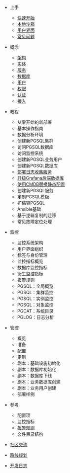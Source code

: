 - 上手
  - [快速开始](s-install.md)
  - [本地沙箱](s-sandbox.md)
  - [用户界面](s-interface.md)
  - [常见问题](s-faq.md)

- 概念
  - [架构](c-arch.md)
  - [实体](c-entity.md)
  - [服务](c-service.md)
  - [数据库](c-database.md)
  - [用户](c-user.md)
  - [权限](c-privilege.md)
  - [认证](c-auth.md)
  - [接入](c-access.md)  

- 教程
  - 从零开始的新部署
  - 基本操作指南
  - 数据分析环境  
  - 创建新PGSQL集群
  - 访问PGSQL数据库
  - 访问监控系统
  - 创建新PGSQL业务用户
  - 创建新PGSQL数据库
  - [部署日志收集服务](../t-logging.md)
  - [升级Grafana后端数据库](../t-grafana-upgrade.md)
  - [使用CMDB替换静态配置](../t-cmdb.md)
  - 创建新PGSQL服务
  - 定制PGSQL模板
  - 扩缩容PGSQL
  - Ansible基础
  - 基于逻辑复制的迁移
  - 常见故障定位处理
  
- 监控
  - 监控系统架构
  - 用户界面组织
  - 标签与身份管理
  - 监控指标概览
  - 数据库监控指标
  - 衍生监控指标
  - 报警规则
  - PGSQL：全局概览
  - PGSQL：集群监控
  - PGSQL：实例监控
  - PGSQL：对象监控
  - PGCAT：系统目录
  - PGLOG：日志分析


- 管控
  - 概览
  - 准备
  - 配置
  - 定制
  - 剧本：基础设施初始化
  - 剧本：数据库初始化
  - 剧本：数据库下线
  - 剧本：业务数据库创建
  - 剧本：业务用户创建
  - 部署样例

- 参考
  - 配置项
  - 监控指标
  - [报警规则](r-alert.md)
  - [文件目录结构](r-fhs.md)

- [社区交流](community.md)
- [路线规划](../roadmap.md)
- [开发日志](devlog)
